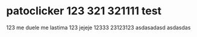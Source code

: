 
# patoclicker 123 321 321111 test 
123
me duele me lastima 123 jejeje 12333 23123123
asdasadasd
asdasdas



